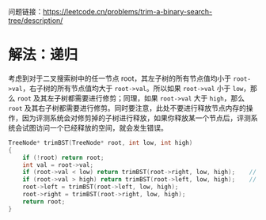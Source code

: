 问题链接：https://leetcode.cn/problems/trim-a-binary-search-tree/description/

# 解法：递归

考虑到对于二叉搜索树中的任一节点 root，其左子树的所有节点值均小于 `root->val`，右子树的所有节点值均大于 `root->val`。所以如果 `root->val` 小于 `low`，那么 `root` 及其左子树都需要进行修剪；同理，如果 `root->val` 大于 `high`，那么 `root` 及其右子树都需要进行修剪。同时要注意，此处不要进行释放节点内存的操作，因为评测系统会对修剪掉的子树进行释放，如果你释放某一个节点后，评测系统会试图访问一个已经释放的空间，就会发生错误。

```cpp
TreeNode* trimBST(TreeNode* root, int low, int high)
{
    if (!root) return root;
    int val = root->val;
    if (root->val < low) return trimBST(root->right, low, high);	// 节点值小于 low，左子树全部修剪掉
    if (root->val > high) return trimBST(root->left, low, high);	// 节点值大于 high，右子树全部修剪掉
	root->left = trimBST(root->left, low, high);
	root->right = trimBST(root->right, low, high);
	return root;
}
```
